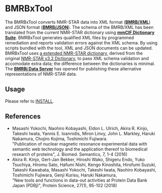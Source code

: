 ﻿# BMRBxTool

The BMRBxTool converts NMR-STAR data into XML format ([**BMRB/XML**](https://bmrbpub.pdbj.org/archive/xml)) and JSON format ([**BMRB/JSON**](https://bmrbpub.pdbj.org/archive/json-noatom)). The schema of the BMRB/XML has been translated from the current NMR-STAR dictionary using [**mmCIF Dictionary Suite**](http://mmcif.wwpdb.org/). BMRBxTool generates qualified XML files by programmed remediation and reports validation errors against the XML schema. By using scripts bundled with the tool, XML and JSON documents can be updated. BMRBxTool uses [a extended NMR-STAR dictionary](http://bmrbpub.pdbj.org/schema/mmcif_nmr-star.dic), derived from the original [NMR-STAR v3.2 Dictionary](http://svn.bmrb.wisc.edu/svn/nmr-star-dictionary/bmrb_only_files/adit_input/NMR-STAR.dic), to pass XML schema validation and accomodate extra data; the difference between the dictionaries is minimal.<br />
The [**BMRBj Data Server**](https://bmrbpub.pdbj.org) has opened for publishing these alternative representations of NMR-STAR data.

## Usage

Please refer to [INSTALL](https://github.com/yokochi47/BMRBxTool/blob/master/INSTALL).

## References

- Masashi Yokochi, Naohiro Kobayashi, Eldon L. Ulrich, Akira R. Kinjo, Takeshi Iwata, Yannis E. Ioannidis, Miron Linvy, John L. Markley, Haruki Nakamura, Chojiro Kojima, Toshimichi Fujiwara.<br />
 "Publication of nuclear magnetic resonance experimental data with semantic web technology and the application thereof to biomedical research of proteins", J. Biomed. Semantics, 7, 1-4 (2016)
- Akira R. Kinjo, Gert-Jan Bekker, Hiroshi Wako, Shigeru Endo, Yuko Tsuchiya, Hiromu Sato, Hafumi Nishi, Kengo Kinoshita, Hirofumi Suzuki, Takeshi Kawabata, Masashi Yokochi, Takeshi Iwata, Naohiro Kobayashi, Toshimichi Fujiwara, Genji Kurisu, Haruki Nakamura,<br />
 "New tools and functions in data-out activities at Protein Data Bank Japan (PDBj)", Protein Science, 27(1), 95-102 (2018)

